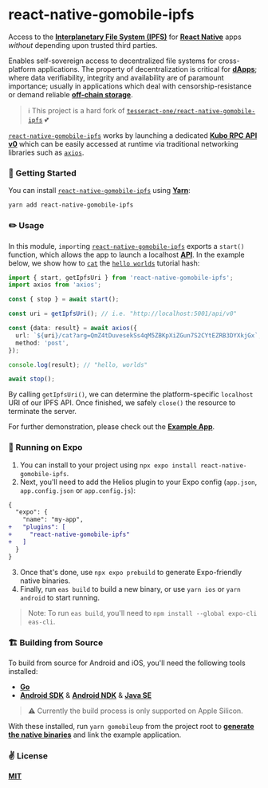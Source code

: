 # react-native-gomobile-ipfs

Access to the [__Interplanetary File System (IPFS)__](https://ipfs.tech/) for [__React Native__](https://reactnative.dev) apps _without_ depending upon trusted third parties.

Enables self-sovereign access to decentralized file systems for cross-platform applications. The property of decentralization is critical for [__dApps__](https://ethereum.org/en/dapps/); where data verifiability, integrity and availability are of paramount importance; usually in applications which deal with censorship-resistance or demand reliable [__off-chain storage__](https://ethereum.org/en/developers/docs/storage/).

> ℹ️ This project is a hard fork of [`tesseract-one/react-native-gomobile-ipfs`](https://github.com/tesseract-one/react-native-gomobile-ipfs) 💕

[`react-native-gomobile-ipfs`](https://github.com/cawfree-react-native-ipfs) works by launching a dedicated [__Kubo RPC API v0__](https://docs.ipfs.tech/reference/kubo/rpc/) which can be easily accessed at runtime via traditional networking libraries such as [`axios`](https://github.com/axios/axios).

### 🚀 Getting Started

You can install [`react-native-gomobile-ipfs`](https://github.com/cawfree/react-native-gomobile-ipfs) using [__Yarn__](https://yarnpkg.com/):

```shell
yarn add react-native-gomobile-ipfs
```

### ✏️ Usage

In this module, `import`ing [`react-native-gomobile-ipfs`](https://github.com/cawfree/react-native-gomobile-ipfs) exports a `start()` function, which allows the app to launch a localhost [__API__](https://docs.ipfs.tech/reference/kubo/rpc/). In the example below, we show how to [`cat`](https://docs.ipfs.tech/reference/kubo/rpc/#api-v0-cat) the [`hello worlds`](https://blog.ipfs.io/0-hello-worlds/) tutorial hash:

```typescript
import { start, getIpfsUri } from 'react-native-gomobile-ipfs';
import axios from 'axios';

const { stop } = await start();

const uri = getIpfsUri(); // i.e. "http://localhost:5001/api/v0"

const {data: result} = await axios({
  url: `${uri}/cat?arg=QmZ4tDuvesekSs4qM5ZBKpXiZGun7S2CYtEZRB3DYXkjGx`,
  method: 'post',
});

console.log(result); // "hello, worlds"

await stop();
```

By calling `getIpfsUri()`, we can determine the platform-specific `localhost` URI of our IPFS API. Once finished, we safely `close()` the resource to terminate the server.

For further demonstration, please check out the [__Example App__](./example/src/App.tsx).

### 📲 Running on Expo

1. You can install to your project using `npx expo install react-native-gomobile-ipfs`.
2. Next, you'll need to add the Helios plugin to your Expo config (`app.json`, `app.config.json` or `app.config.js`):

```diff
{
  "expo": {
    "name": "my-app",
+   "plugins": [
+     "react-native-gomobile-ipfs"
+   ]
  }
}
```
3. Once that's done, use `npx expo prebuild` to generate Expo-friendly native binaries.
4. Finally, run `eas build` to build a new binary, or use `yarn ios` or `yarn android` to start running.

> Note:
> To run `eas build`, you'll need to `npm install --global expo-cli eas-cli`.

### 🏗 Building from Source

To build from source for Android and iOS, you'll need the following tools installed:
- [__Go__](https://go.dev/doc/install)
- [__Android SDK__](https://developer.android.com/sdk) & [__Android NDK__](https://developer.android.com/ndk) & [__Java SE__](https://www.oracle.com/uk/java/technologies/downloads/)

> ⚠️ Currently the build process is only supported on Apple Silicon.

With these installed, run `yarn gomobileup` from the project root to [__generate the native binaries__](./scripts/gomobileup.js) and link the example application.


### ✌️ License

[__MIT__](./LICENSE)
